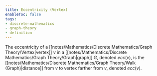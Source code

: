 ```yaml
---
title: Eccentricity (Vertex)
enableToc: false
tags: 
- discrete-mathematics
- graph-theory
- definition
---
```


The eccentricity of a [[notes/Mathematics/Discrete Mathematics/Graph Theory/Vertex|vertex]] $v$ in a [[notes/Mathematics/Discrete Mathematics/Graph Theory/Graph|graph]] $G$, denoted $ecc(v)$, is the [[notes/Mathematics/Discrete Mathematics/Graph Theory/Walk (Graph)|distance]] from $v$ to vertex farther from $v$, denoted $ecc(v)$.